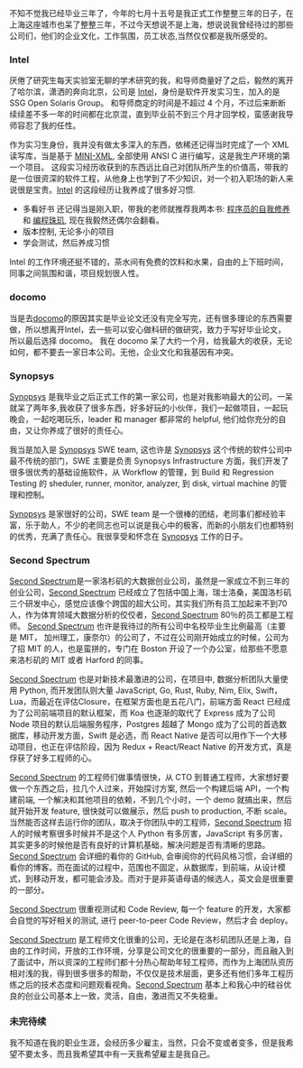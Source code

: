 不知不觉我已经毕业三年了，今年的七月十五号是我正式工作整整三年的日子，在上海这座城市也呆了整整三年，不过今天想说不是上海，想说说我曾经待过的那些公司们，他们的企业文化，工作氛围，员工状态,当然仅仅都是我所感受的。

### Intel

厌倦了研究生每天实验室无聊的学术研究的我，和导师商量好了之后，毅然的离开了哈尔滨，潇洒的奔向北京，公司是 [Intel](http://www.intel.com)，身份是软件开发实习生，加入的是 SSG Open Solaris Group。 和导师商定的时间是不超过 4 个月，不过后来断断续续差不多一年的时间都在北京混，直到毕业前不到三个月才回学校，蛮感谢我导师容忍了我的任性。

作为实习生身份，我并没有做太多深入的东西，依稀还记得当时完成了一个 XML 读写库，当是基于 [MINI-XML](http://www.msweet.org/projects.php?Z3), 全部使用 ANSI C 进行编写，这是我生产环境的第一个项目。 这段实习经历收获到的东西远比自己对团队所产生的价值高，带我的是一位很资深的软件工程，从他身上也学到了不少知识，对一个初入职场的新人来说很是宝贵。[Intel](http://www.intel.com) 的这段经历让我养成了很多好习惯.

* 多看好书
  还记得当是刚入职，带我的老师就推荐我两本书: [程序员的自我修养](https://book.douban.com/subject/3652388/) 和 [编程珠玑](https://book.douban.com/subject/3227098/), 现在我毅然还偶尔会翻看。
* 版本控制, 无论多小的项目
* 学会测试，然后养成习惯

Intel 的工作环境还挺不错的，茶水间有免费的饮料和水果，自由的上下班时间，同事之间氛围和谐，项目规划很人性。

### docomo

当是去[docomo](https://www.nttdocomo.co.jp/)的原因其实是毕业论文还没有完全写完，还有很多理论的东西需要做，所以想离开Intel，去一些可以安心做科研的做研究，致力于写好毕业论文，所以最后选择 docomo。 我在 docomo 呆了大约一个月，给我最大的收获，无论如何，都不要去一家日本公司。无他，企业文化和我基因有冲突。

### Synopsys

[Synopsys](http://www.synopsys.com) 是我毕业之后正式工作的第一家公司，也是对我影响最大的公司。一呆就呆了两年多,我收获了很多东西，好多好玩的小伙伴，我们一起做项目，一起玩晚会，一起吃喝玩乐，leader 和 manager 都非常的 helpful, 他们给你充分的自由，又让你养成了很好的责任心。

我当是加入是 [Synopsys](http://synospys.com) SWE team, 这也许是 [Synopsys](http://www.synopsys.com) 这个传统的软件公司中最不传统的部门，SWE 主要是负责 Synopsys Infrastructure 方面，我们开发了很多很优秀的基础设施软件，从 Workflow 的管理，到 Build 和 Regression Testing 的 sheduler, runner, monitor, analyzer, 到 disk, virtual machine 的管理和控制。

[Synopsys](http://www.synopsys.com) 是家很好的公司，SWE team 是一个很棒的团结，老同事们都经验丰富，乐于助人，不少的老同志也可以说是我心中的极客，而新的小朋友们也都特别的优秀，充满了责任心。我很享受和怀念在 [Synopsys](http://www.synopsys.com) 工作的日子。

### Second Spectrum

[Second Spectrum](http://secondspectrum.com)是一家洛杉矶的大数据创业公司，虽然是一家成立不到三年的创业公司，[Second Spectrum](http://secondspectrum.com) 已经成立了包括中国上海，瑞士洛桑，美国洛杉矶三个研发中心，感觉应该像个跨国的超大公司，其实我们所有员工加起来不到70人，作为体育领域大数据分析的佼佼者，[Second Spectrum](http://secondspectrum.com) 80％的员工都是工程师。 [Second Spectrum](http://secondspectrum.com) 也许是我待过的所有公司中名校毕业生比例最高（主要是 MIT， 加州理工，康奈尔）的公司了，不过在公司刚开始成立的时候，公司为了招 MIT 的人，也是蛮拼的，专门在 Boston 开设了一个办公室，给那些不愿意来洛杉矶的 MIT 或者 Harford 的同事。

[Second Spectrum](http://secondspectrum.com) 也是对新技术最激进的公司，在项目中, 数据分析团队大量使用 Python, 而开发团队则大量 JavaScript, Go, Rust, Ruby, Nim, Elix, Swift，Lua，而最近在评估Closure，在框架方面也是五花八门，前端方面 React 已经成为了公司前端项目的默认框架，而 Koa 也逐渐的取代了 Express 成为了公司 Node 项目的默认后端服务程序，Postgres 超越了 Mongo 成为了公司的首选数据库，移动开发方面，Swift 是必选，而 React Native 是否可以用作下一个大移动项目，也正在评估阶段，因为 Redux + React/React Native 的开发方式，真是俘获了好多工程师的心。

[Second Spectrum](http://secondspectrum.com) 的工程师们做事情很快，从 CTO 到普通工程师，大家想好要做一个东西之后，拉几个人过来，开始探讨方案, 然后一个构建后端 API，一个构建前端, 一个解决和其他项目的依赖，不到几个小时，一个 demo 就搞出来，然后就开始开发 feature, 很快就可以做展示，然后 push to production, 不断 scale。当然能否这样去运行你的团队，取决于你团队中的工程师，[Second Spectrum](http://secondspectrum.com) 招人的时候考察很多时候并不是这个人 Python 有多厉害，JavaScript 有多厉害，其实更多的时候他是否有良好的计算机基础，解决问题是否有清晰的思路。[Second Spectrum](http://secondspectrum.com) 会详细的看你的 GitHub, 会审阅你的代码风格习惯，会详细的看你的博客。而在面试的过程中，范围也不固定，从数据库，到前端，从设计模式，到移动开发，都可能会涉及。而对于是非英语母语的候选人，英文会是很重要的一部分。

[Second Spectrum](http://secondspectrum.com) 很重视测试和 Code Review, 每一个 feature 的开发，大家都会自觉的写好相关的测试, 进行 peer-to-peer Code Review，然后才会 deploy。

[Second Spectrum](http://secondspectrum.com) 是工程师文化很重的公司，无论是在洛杉矶团队还是上海，自由的工作时间，开放的工作环境，分享是公司文化的很重要的一部分，而且融入到了面试中，所以资深的工程师们都十分热心帮助年轻工程师，而作为上海团队资历相对浅的我，得到很多很多的帮助，不仅仅是技术层面，更多还有他们多年工程历练之后的技术态度和问题观看视角。[Second Spectrum](http://secondspectrum.com) 基本上和我心中的硅谷优良的创业公司基本上一致，灵活，自由，激进而又不失稳重。

### 未完待续

我不知道在我的职业生涯，会经历多少雇主，当然，只会不变或者变多，但是我希望不要太多，而且我希望其中有一天我希望雇主是我自己。
